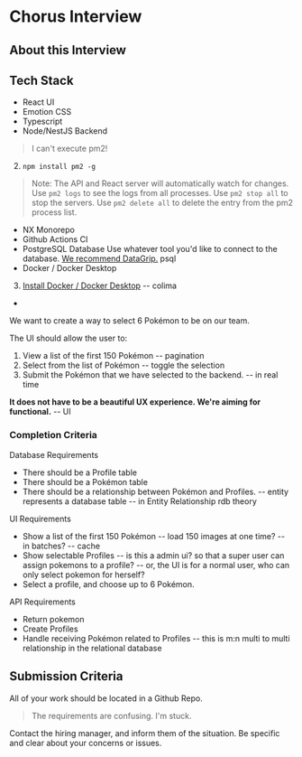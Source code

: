 # Chorus Interview

## About this Interview


## Tech Stack

- React UI
- Emotion CSS
- Typescript
- Node/NestJS Backend
> I can't execute pm2!
2. `npm install pm2 -g`
> Note: The API and React server will automatically watch for changes.
Use `pm2 logs` to see the logs from all processes.
Use `pm2 stop all` to stop the servers.
Use `pm2 delete all` to delete the entry from the pm2 process list.

- NX Monorepo
- Github Actions CI
- PostgreSQL Database
Use whatever tool you'd like to connect to the database.
[We recommend DataGrip.](https://www.jetbrains.com/datagrip/)
psql 
- Docker / Docker Desktop
3. [Install Docker / Docker Desktop](https://www.docker.com/products/docker-desktop/)
-- colima



-
We want to create a way to select 6 Pokémon to be on our team.

The UI should allow the user to:

1. View a list of the first 150 Pokémon
-- pagination 
2. Select from the list of Pokémon
-- toggle the selection
3. Submit the Pokémon that we have selected to the backend.
-- in real time

**It does not have to be a beautiful UX experience. We're aiming for functional.**
-- UI

### Completion Criteria

Database Requirements

- There should be a Profile table
- There should be a Pokémon table
- There should be a relationship between Pokémon and Profiles.
-- entity represents a database table
-- in Entity Relationship rdb theory

UI Requirements

- Show a list of the first 150 Pokémon
-- load 150 images at one time?
 -- in batches?
 -- cache
- Show selectable Profiles
-- is this a admin ui? so that a super user can assign pokemons to a profile?
-- or, the UI is for a normal user, who can only select pokemon for herself?
- Select a profile, and choose up to 6 Pokémon.

API Requirements

- Return pokemon
- Create Profiles
- Handle receiving Pokémon related to Profiles
-- this is m:n multi to multi relationship in the relational database

## Submission Criteria

All of your work should be located in a Github Repo.

> The requirements are confusing. I'm stuck.

Contact the hiring manager, and inform them of the situation. Be specific and clear about your concerns or issues.

